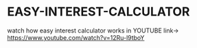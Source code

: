 # EASY-INTEREST-CALCULATOR
watch how easy interest calculator works in YOUTUBE link-> https://www.youtube.com/watch?v=12Ru-l9tboY
